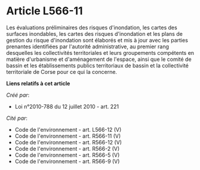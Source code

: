 # Article L566-11

Les évaluations préliminaires des risques d'inondation, les cartes des surfaces inondables, les cartes des risques
d'inondation et les plans de gestion du risque d'inondation sont élaborés et mis à jour avec les parties prenantes
identifiées par l'autorité administrative, au premier rang desquelles les collectivités territoriales et leurs groupements
compétents en matière d'urbanisme et d'aménagement de l'espace, ainsi que le comité de bassin et les établissements publics
territoriaux de bassin et la collectivité territoriale de Corse pour ce qui la concerne.

**Liens relatifs à cet article**

_Créé par_:

  - Loi n°2010-788 du 12 juillet 2010 - art. 221

_Cité par_:

  - Code de l'environnement - art. L566-12 (V)
  - Code de l'environnement - art. R566-11 (V)
  - Code de l'environnement - art. R566-12 (V)
  - Code de l'environnement - art. R566-2 (V)
  - Code de l'environnement - art. R566-5 (V)
  - Code de l'environnement - art. R566-9 (V)
